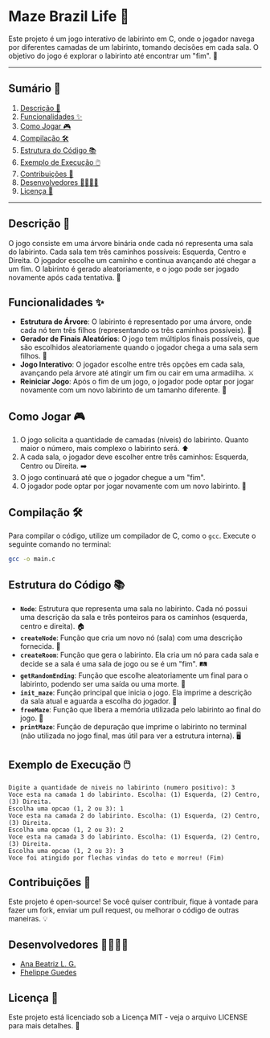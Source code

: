 # Maze Brazil Life 🏰

Este projeto é um jogo interativo de labirinto em C, onde o jogador navega por diferentes camadas de um labirinto, tomando decisões em cada sala. O objetivo do jogo é explorar o labirinto até encontrar um "fim". 🌟

---

## Sumário 📑

1. [Descrição 🧩](#descrição-)
2. [Funcionalidades ✨](#funcionalidades-)
3. [Como Jogar 🎮](#como-jogar-)
4. [Compilação 🛠️](#Compilação-)
5. [Estrutura do Código 📚](#estrutura-do-código-)
6. [Exemplo de Execução 🖱️](#exemplo-de-execução-)
7. [Contribuições 🤝](#contribuições-)
8. [Desenvolvedores 👩‍💻👨‍💻](#desenvolvedores-)
9. [Licença 📜](#licença-)

---


## Descrição 🧩

O jogo consiste em uma árvore binária onde cada nó representa uma sala do labirinto. Cada sala tem três caminhos possíveis: Esquerda, Centro e Direita. O jogador escolhe um caminho e continua avançando até chegar a um fim. O labirinto é gerado aleatoriamente, e o jogo pode ser jogado novamente após cada tentativa. 🔄

## Funcionalidades ✨

- **Estrutura de Árvore**: O labirinto é representado por uma árvore, onde cada nó tem três filhos (representando os três caminhos possíveis). 🌳
- **Gerador de Finais Aleatórios**: O jogo tem múltiplos finais possíveis, que são escolhidos aleatoriamente quando o jogador chega a uma sala sem filhos. 🎲
- **Jogo Interativo**: O jogador escolhe entre três opções em cada sala, avançando pela árvore até atingir um fim ou cair em uma armadilha. ⚔️
- **Reiniciar Jogo**: Após o fim de um jogo, o jogador pode optar por jogar novamente com um novo labirinto de um tamanho diferente. 🔁

## Como Jogar 🎮

1. O jogo solicita a quantidade de camadas (níveis) do labirinto. Quanto maior o número, mais complexo o labirinto será. ⬆️
2. A cada sala, o jogador deve escolher entre três caminhos: Esquerda, Centro ou Direita. ➡️
3. O jogo continuará até que o jogador chegue a um "fim".
4. O jogador pode optar por jogar novamente com um novo labirinto. 🎉

## Compilação 🛠️

Para compilar o código, utilize um compilador de C, como o `gcc`. Execute o seguinte comando no terminal:

```bash
gcc -o main.c
````

## Estrutura do Código 📚

- **`Node`**: Estrutura que representa uma sala no labirinto. Cada nó possui uma descrição da sala e três ponteiros para os caminhos (esquerda, centro e direita). 🏠
- **`createNode`**: Função que cria um novo nó (sala) com uma descrição fornecida. 🔨
- **`createRoom`**: Função que gera o labirinto. Ela cria um nó para cada sala e decide se a sala é uma sala de jogo ou se é um "fim". 🛤️
- **`getRandomEnding`**: Função que escolhe aleatoriamente um final para o labirinto, podendo ser uma saída ou uma morte. 🎲
- **`init_maze`**: Função principal que inicia o jogo. Ela imprime a descrição da sala atual e aguarda a escolha do jogador. 🚪
- **`freeMaze`**: Função que libera a memória utilizada pelo labirinto ao final do jogo. 💾
- **`printMaze`**: Função de depuração que imprime o labirinto no terminal (não utilizada no jogo final, mas útil para ver a estrutura interna). 🖥️


## Exemplo de Execução 🖱️

```plaintext
Digite a quantidade de niveis no labirinto (numero positivo): 3
Voce esta na camada 1 do labirinto. Escolha: (1) Esquerda, (2) Centro, (3) Direita.
Escolha uma opcao (1, 2 ou 3): 1
Voce esta na camada 2 do labirinto. Escolha: (1) Esquerda, (2) Centro, (3) Direita.
Escolha uma opcao (1, 2 ou 3): 2
Voce esta na camada 3 do labirinto. Escolha: (1) Esquerda, (2) Centro, (3) Direita.
Escolha uma opcao (1, 2 ou 3): 3
Voce foi atingido por flechas vindas do teto e morreu! (Fim)
```
## Contribuições 🤝

Este projeto é open-source! Se você quiser contribuir, fique à vontade para fazer um fork, enviar um pull request, ou melhorar o código de outras maneiras. 💡

## Desenvolvedores 👩‍💻👨‍💻

- [Ana Beatriz L. G.](https://github.com/Bia-Lara)
- [Fhelippe Guedes](https://github.com/F-Guedes2003)

## Licença 📜

Este projeto está licenciado sob a Licença MIT - veja o arquivo LICENSE para mais detalhes. 🔐


